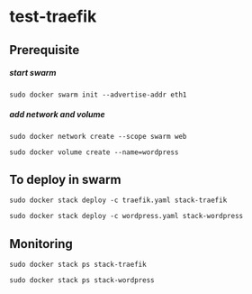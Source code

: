 # test-traefik


## Prerequisite
##### start swarm
`sudo docker swarm init --advertise-addr eth1`


##### add network and volume
`sudo docker network create --scope swarm web`

`sudo docker volume create --name=wordpress`


## To deploy in swarm
`sudo docker stack deploy -c traefik.yaml stack-traefik`

`sudo docker stack deploy -c wordpress.yaml stack-wordpress`


## Monitoring
`sudo docker stack ps stack-traefik`

`sudo docker stack ps stack-wordpress`

